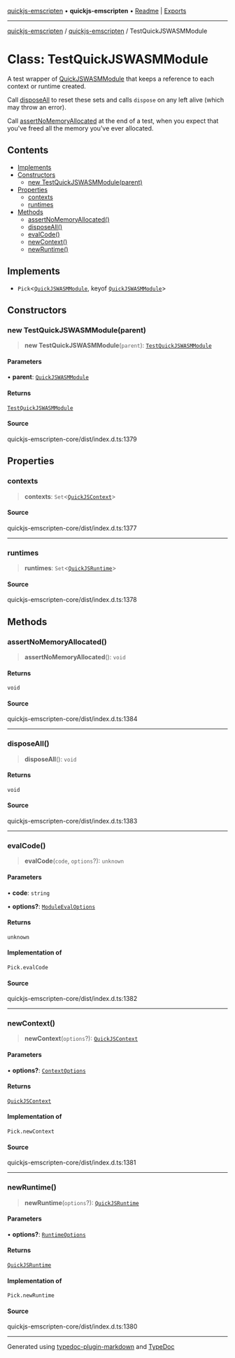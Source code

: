 [quickjs-emscripten](../../packages.md) • **quickjs-emscripten** • [Readme](../README.md) \| [Exports](../exports.md)

***

[quickjs-emscripten](../../packages.md) / [quickjs-emscripten](../exports.md) / TestQuickJSWASMModule

# Class: TestQuickJSWASMModule

A test wrapper of [QuickJSWASMModule](QuickJSWASMModule.md) that keeps a reference to each
context or runtime created.

Call [disposeAll](TestQuickJSWASMModule.md#disposeall) to reset these sets and calls `dispose` on any left alive
(which may throw an error).

Call [assertNoMemoryAllocated](TestQuickJSWASMModule.md#assertnomemoryallocated) at the end of a test, when you expect that you've
freed all the memory you've ever allocated.

## Contents

- [Implements](TestQuickJSWASMModule.md#implements)
- [Constructors](TestQuickJSWASMModule.md#constructors)
  - [new TestQuickJSWASMModule(parent)](TestQuickJSWASMModule.md#new-testquickjswasmmoduleparent)
- [Properties](TestQuickJSWASMModule.md#properties)
  - [contexts](TestQuickJSWASMModule.md#contexts)
  - [runtimes](TestQuickJSWASMModule.md#runtimes)
- [Methods](TestQuickJSWASMModule.md#methods)
  - [assertNoMemoryAllocated()](TestQuickJSWASMModule.md#assertnomemoryallocated)
  - [disposeAll()](TestQuickJSWASMModule.md#disposeall)
  - [evalCode()](TestQuickJSWASMModule.md#evalcode)
  - [newContext()](TestQuickJSWASMModule.md#newcontext)
  - [newRuntime()](TestQuickJSWASMModule.md#newruntime)

## Implements

- `Pick`\<[`QuickJSWASMModule`](QuickJSWASMModule.md), keyof [`QuickJSWASMModule`](QuickJSWASMModule.md)\>

## Constructors

### new TestQuickJSWASMModule(parent)

> **new TestQuickJSWASMModule**(`parent`): [`TestQuickJSWASMModule`](TestQuickJSWASMModule.md)

#### Parameters

• **parent**: [`QuickJSWASMModule`](QuickJSWASMModule.md)

#### Returns

[`TestQuickJSWASMModule`](TestQuickJSWASMModule.md)

#### Source

quickjs-emscripten-core/dist/index.d.ts:1379

## Properties

### contexts

> **contexts**: `Set`\<[`QuickJSContext`](QuickJSContext.md)\>

#### Source

quickjs-emscripten-core/dist/index.d.ts:1377

***

### runtimes

> **runtimes**: `Set`\<[`QuickJSRuntime`](QuickJSRuntime.md)\>

#### Source

quickjs-emscripten-core/dist/index.d.ts:1378

## Methods

### assertNoMemoryAllocated()

> **assertNoMemoryAllocated**(): `void`

#### Returns

`void`

#### Source

quickjs-emscripten-core/dist/index.d.ts:1384

***

### disposeAll()

> **disposeAll**(): `void`

#### Returns

`void`

#### Source

quickjs-emscripten-core/dist/index.d.ts:1383

***

### evalCode()

> **evalCode**(`code`, `options`?): `unknown`

#### Parameters

• **code**: `string`

• **options?**: [`ModuleEvalOptions`](../interfaces/ModuleEvalOptions.md)

#### Returns

`unknown`

#### Implementation of

`Pick.evalCode`

#### Source

quickjs-emscripten-core/dist/index.d.ts:1382

***

### newContext()

> **newContext**(`options`?): [`QuickJSContext`](QuickJSContext.md)

#### Parameters

• **options?**: [`ContextOptions`](../interfaces/ContextOptions.md)

#### Returns

[`QuickJSContext`](QuickJSContext.md)

#### Implementation of

`Pick.newContext`

#### Source

quickjs-emscripten-core/dist/index.d.ts:1381

***

### newRuntime()

> **newRuntime**(`options`?): [`QuickJSRuntime`](QuickJSRuntime.md)

#### Parameters

• **options?**: [`RuntimeOptions`](../interfaces/RuntimeOptions.md)

#### Returns

[`QuickJSRuntime`](QuickJSRuntime.md)

#### Implementation of

`Pick.newRuntime`

#### Source

quickjs-emscripten-core/dist/index.d.ts:1380

***

Generated using [typedoc-plugin-markdown](https://www.npmjs.com/package/typedoc-plugin-markdown) and [TypeDoc](https://typedoc.org/)
